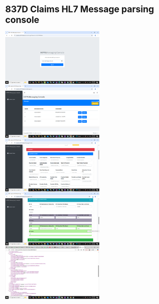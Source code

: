 # 837D Claims HL7 Message parsing console
<img src="1.png" width="300" alt="837D Claims Processing">
<img src="2.png" width="300" alt="837D Claims Processing">
<img src="3.png" width="300" alt="837D Claims Processing">
<img src="4.png" width="300" alt="837D Claims Processing">
<img src="5.png" width="300" alt="837D Claims Processing">

